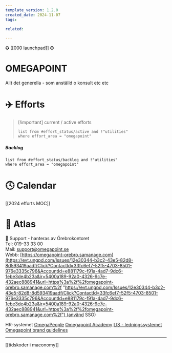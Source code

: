 ```yaml
---
template_version: 1.2.0
created_date: 2024-11-07
tags:

related: 

---
```


✪ [[000 launchpad]] ✪

# OMEGAPOINT
Allt det generella - som anställd o konsult etc etc

# ✈️ Efforts

> [!important] current / active efforts
> ```dataview
> list from #effort_status/active and !"utilities" 
> where effort_area = "omegapoint"
>```

##### Backlog

```dataview
list from #effort_status/backlog and !"utilities"
where effort_area = "omegapoint"
```




# 🕓 Calendar

[[2024 efforts MOC]]


# 💠 Atlas

🤝 Support - hanteras av Örebrokontoret  
Tel: 019-33 33 00  
Mail: [support@omegapoint.se](mailto:support@omegapoint.se "mailto:support@omegapoint.se")  
Webb: [https://omegapoint-orebro.samanage.com](https://evt.ungpd.com/Issues/12e30344-b3c2-43e5-82d8-8d593419aadf/Click?ContactId=33fc6ef7-52f5-4703-8501-976e3335c796&AccountId=e881179c-f91a-4ad7-9dc6-1ebe3de4b23a&ir=5400a189-92a0-4326-9c7e-432aec888941&url=https%3a%2f%2fomegapoint-orebro.samanage.com%2f "https://evt.ungpd.com/Issues/12e30344-b3c2-43e5-82d8-8d593419aadf/Click?ContactId=33fc6ef7-52f5-4703-8501-976e3335c796&AccountId=e881179c-f91a-4ad7-9dc6-1ebe3de4b23a&ir=5400a189-92a0-4326-9c7e-432aec888941&url=https%3a%2f%2fomegapoint-orebro.samanage.com%2f") (använd SSO)

HR-systemet [OmegaPeople](https://omegapoint-hr--fhcm2.vf.force.com/apex/CollaborationPortalIndex#/)
[Omegapoint Academy](https://omegapoint.academy/)
[LIS - ledningssystemet](https://omegapointcloud.sharepoint.com/sites/Ledningssystem)  
[Omegapoint brand guidelines](https://omegapoint.frontify.com/d/1ZZATAMmri9x/)

--- 

[[tidskoder i maconomy]]
